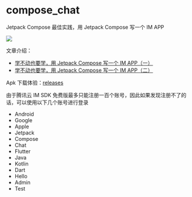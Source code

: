 # compose_chat

Jetpack Compose 最佳实践，用 Jetpack Compose 写一个 IM APP

![](https://user-images.githubusercontent.com/30774063/221415412-57eb8da5-e85c-4409-9a0f-37df11f71a70.gif)

文章介绍：

- [学不动也要学，用 Jetpack Compose 写一个 IM APP（一）](https://juejin.cn/post/6991429231821684773)
- [学不动也要学，用 Jetpack Compose 写一个 IM APP（二）](https://juejin.cn/post/7028397244894330917)

Apk 下载体验：[releases](https://github.com/leavesCZY/compose_chat/releases)

由于腾讯云 IM SDK 免费版最多只能注册一百个账号，因此如果发现注册不了的话，可以使用以下几个账号进行登录

- Android
- Google
- Apple
- Jetpack
- Compose
- Chat
- Flutter
- Java
- Kotlin
- Dart
- Hello
- Admin
- Test